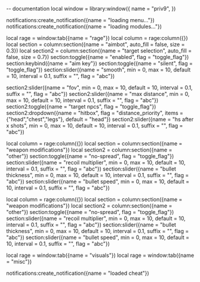 -- documentation 
local window = library:window({
	name = "priv9",
})

notifications:create_notification({name = "loading menu..."})
notifications:create_notification({name = "loading modules..."})

local rage = window:tab({name = "rage"})
local column = rage:column({})
local section = column:section({name = "aimbot", auto_fill = false, size = 0.3})
local section2 = column:section({name = "target selection", auto_fill = false, size = 0.7})
section:toggle({name = "enabled", flag = "toggle_flag"})
section:keybind({name = "aim key"})
section:toggle({name = "silent", flag = "toggle_flag"})
section:slider({name = "smooth", min = 0, max = 10, default = 10, interval = 0.1, suffix = "", flag = "abc"})

section2:slider({name = "fov", min = 0, max = 10, default = 10, interval = 0.1, suffix = "", flag = "abc"})
section2:slider({name = "max distance", min = 0, max = 10, default = 10, interval = 0.1, suffix = "", flag = "abc"})
section2:toggle({name = "target npcs", flag = "toggle_flag"})
section2:dropdown({name = "hitbox", flag = "distance_priority", items = {"head","chest","legs"}, default = "head"})
section2:slider({name = "hs after x shots", min = 0, max = 10, default = 10, interval = 0.1, suffix = "", flag = "abc"})

local column = rage:column({})
local section = column:section({name = "weapon modifications"})
local section2 = column:section({name = "other"})
section:toggle({name = "no-spread", flag = "toggle_flag"})
section:slider({name = "recoil multiplier", min = 0, max = 10, default = 10, interval = 0.1, suffix = "", flag = "abc"})
section:slider({name = "bullet thickness", min = 0, max = 10, default = 10, interval = 0.1, suffix = "", flag = "abc"})
section:slider({name = "bullet speed", min = 0, max = 10, default = 10, interval = 0.1, suffix = "", flag = "abc"})

local column = rage:column({})
local section = column:section({name = "weapon modifications"})
local section2 = column:section({name = "other"})
section:toggle({name = "no-spread", flag = "toggle_flag"})
section:slider({name = "recoil multiplier", min = 0, max = 10, default = 10, interval = 0.1, suffix = "", flag = "abc"})
section:slider({name = "bullet thickness", min = 0, max = 10, default = 10, interval = 0.1, suffix = "", flag = "abc"})
section:slider({name = "bullet speed", min = 0, max = 10, default = 10, interval = 0.1, suffix = "", flag = "abc"})

local rage = window:tab({name = "visuals"})
local rage = window:tab({name = "misc"})

notifications:create_notification({name = "loaded cheat"})
